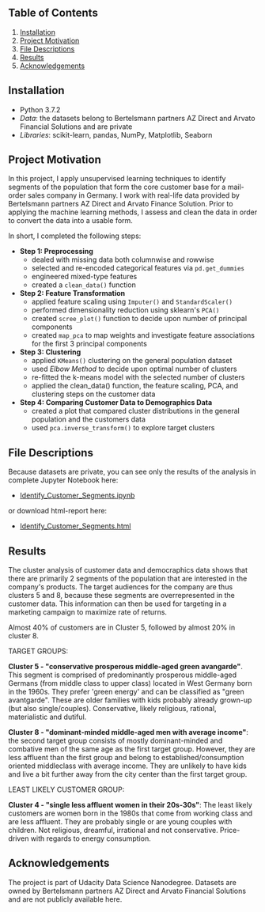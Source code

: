 ## Table of Contents

1. [Installation](#Installation)
2. [Project Motivation](#Project-Motivation)
3. [File Descriptions](#File-Descriptions)
4. [Results](#Results)
5. [Acknowledgements](#Acknowledgements)

## Installation
- Python 3.7.2
- _Data_: the datasets belong to Bertelsmann partners AZ Direct and Arvato Financial Solutions and are private
- _Libraries_: scikit-learn, pandas, NumPy, Matplotlib, Seaborn

## Project Motivation
In this project, I apply unsupervised learning techniques to identify segments of the population that form the core customer base for a mail-order sales company in Germany. I work with real-life data provided by Bertelsmann partners AZ Direct and Arvato Finance Solution. 
Prior to applying the machine learning methods, I assess and clean the data in order to convert the data into a usable form. 

In short, I completed the following steps:
- **Step 1: Preprocessing**
  - dealed with missing data both columnwise and rowwise
  - selected and re-encoded categorical features via `pd.get_dummies`
  - engineered mixed-type features
  - created a `clean_data()` function
- **Step 2: Feature Transformation**
  - applied feature scaling using `Imputer()` and `StandardScaler()`
  - performed dimensionality reduction using sklearn's `PCA()` 
  - created `scree_plot()` function to decide upon number of principal components
  - created `map_pca` to map weights and investigate feature associations for the first 3 principal components
- **Step 3: Clustering**
  - applied `KMeans()` clustering on the general population dataset
  - used _Elbow Method_ to decide upon optimal number of clusters 
  - re-fitted the k-means model with the selected number of clusters 
  - applied the clean_data() function, the feature scaling, PCA, and clustering steps on the customer data
- **Step 4: Comparing Customer Data to Demographics Data**
  - created a plot that compared cluster distributions in the general population and the customers data
  - used `pca.inverse_transform()` to explore target clusters 


## File Descriptions
Because datasets are private, you can see only the results of the analysis in complete Jupyter Notebook here:

* [Identify_Customer_Segments.ipynb](https://github.com/k-bosko/customer_segmentation/blob/master/Identify_Customer_Segments.ipynb)

or download html-report here:
* [Identify_Customer_Segments.html](https://github.com/k-bosko/customer_segmentation/blob/master/Identify_Customer_Segments.html)

## Results
The cluster analysis of customer data and democraphics data shows that there are primarily 2 segments of the population that are interested in the company's products. The target audiences for the company are thus clusters 5 and 8, because these segments are overrepresented in the customer data. This information can then be used for targeting in a marketing campaign to maximize rate of returns.

Almost 40% of customers are in Cluster 5, followed by almost 20% in cluster 8. 

TARGET GROUPS:

**Cluster 5 - "conservative prosperous middle-aged green avangarde"**. This segment is comprised of predominantly  prosperous middle-aged Germans (from middle class to upper class) located in West Germany born in the 1960s. They prefer 'green energy' and can be classified as "green avantgarde". These are older families with kids probably already grown-up (but also single/couples). Conservative, likely religious, rational, materialistic and dutiful.

**Cluster 8 - "dominant-minded middle-aged men with average income"**: the second target group consists of mostly dominant-minded and combative men of the same age as the first target group. However, they are less affluent than the first group and belong to established/consumption oriented middleclass with average income. They are unlikely to have kids and live a bit further away from the city center than the first target group.

LEAST LIKELY CUSTOMER GROUP:

**Cluster 4 - "single less affluent women in their 20s-30s"**: The least likely customers are women born in the 1980s that come from working class and are less affluent. They are probably single or are young couples with children. Not religious, dreamful, irrational and not conservative. Price-driven with regards to energy consumption. 

## Acknowledgements
The project is part of Udacity Data Science Nanodegree. Datasets are owned by Bertelsmann partners AZ Direct and Arvato Financial Solutions and are not publicly available here.
